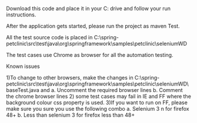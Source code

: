 Download this code and place it in your C: drive and follow  your run instructions.

After the application gets started, please run the project as maven Test.

All the test source code  is placed in C:\spring-petclinic\src\test\java\org\springframework\samples\petclinic\seleniumWD
 
The test cases use Chrome as browser for all the automation testing.
 
Known issues

1)To change to other browsers, make the changes in C:\spring-petclinic\src\test\java\org\springframework\samples\petclinic\seleniumWD\baseTest.java and
	a.       Uncomment the required browser lines
	b.       Comment the chrome browser lines
2) some test cases may fail in IE and FF where the background colour css property is used.
3)If you want to run on FF, please make sure you sure you use the following combo
	a.       Selenium 3 n for firefox 48+
	b.       Less than selenium 3 for firefox less than 48+